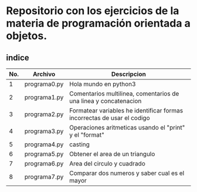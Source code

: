# Repositorio con los ejercicios de la materia de programación orientada a objetos.

## indice 

|No.|Archivo|Descripcion|
|--|--|--|
|1|programa0.py|Hola mundo en python3|
|2|programa1.py|Comentarios multilinea, comentarios de una linea y concatenacion|
|3|programa2.py|Formatear variables he identificar formas incorrectas de usar el codigo|
|4|programa3.py|Operaciones aritmeticas usando el "print" y el "format"|
|5|programa4.py|casting|
|6|programa5.py|Obtener el area de un triangulo|
|7|programa6.py|Area del circulo y cuadrado|
|8|programa7.py|Comparar dos numeros y saber cual es el mayor|